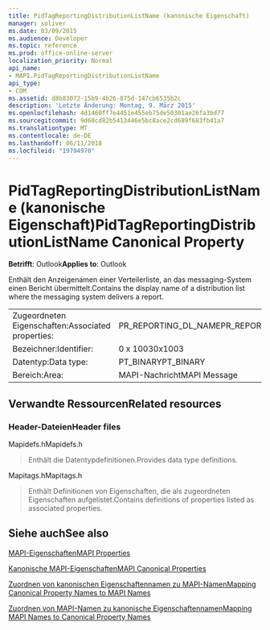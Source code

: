 ```yaml
---
title: PidTagReportingDistributionListName (kanonische Eigenschaft)
manager: soliver
ms.date: 03/09/2015
ms.audience: Developer
ms.topic: reference
ms.prod: office-online-server
localization_priority: Normal
api_name:
- MAPI.PidTagReportingDistributionListName
api_type:
- COM
ms.assetid: d8b83072-15b9-4b26-875d-147cb6535b2c
description: 'Letzte Änderung: Montag, 9. März 2015'
ms.openlocfilehash: 4d1460ff7e4451e455eb75de50301ae26fa3bd77
ms.sourcegitcommit: 9d60cd82b5413446e5bc8ace2cd689f683fb41a7
ms.translationtype: MT
ms.contentlocale: de-DE
ms.lasthandoff: 06/11/2018
ms.locfileid: "19794970"
---
```

# <a name="pidtagreportingdistributionlistname-canonical-property"></a><span data-ttu-id="c5db9-103">PidTagReportingDistributionListName (kanonische Eigenschaft)</span><span class="sxs-lookup"><span data-stu-id="c5db9-103">PidTagReportingDistributionListName Canonical Property</span></span>

  
  
<span data-ttu-id="c5db9-104">**Betrifft**: Outlook</span><span class="sxs-lookup"><span data-stu-id="c5db9-104">**Applies to**: Outlook</span></span> 
  
<span data-ttu-id="c5db9-105">Enthält den Anzeigenamen einer Verteilerliste, an das messaging-System einen Bericht übermittelt.</span><span class="sxs-lookup"><span data-stu-id="c5db9-105">Contains the display name of a distribution list where the messaging system delivers a report.</span></span>
  
|||
|:-----|:-----|
|<span data-ttu-id="c5db9-106">Zugeordneten Eigenschaften:</span><span class="sxs-lookup"><span data-stu-id="c5db9-106">Associated properties:</span></span>  <br/> |<span data-ttu-id="c5db9-107">PR_REPORTING_DL_NAME</span><span class="sxs-lookup"><span data-stu-id="c5db9-107">PR_REPORTING_DL_NAME</span></span>  <br/> |
|<span data-ttu-id="c5db9-108">Bezeichner:</span><span class="sxs-lookup"><span data-stu-id="c5db9-108">Identifier:</span></span>  <br/> |<span data-ttu-id="c5db9-109">0 x 1003</span><span class="sxs-lookup"><span data-stu-id="c5db9-109">0x1003</span></span>  <br/> |
|<span data-ttu-id="c5db9-110">Datentyp:</span><span class="sxs-lookup"><span data-stu-id="c5db9-110">Data type:</span></span>  <br/> |<span data-ttu-id="c5db9-111">PT_BINARY</span><span class="sxs-lookup"><span data-stu-id="c5db9-111">PT_BINARY</span></span>  <br/> |
|<span data-ttu-id="c5db9-112">Bereich:</span><span class="sxs-lookup"><span data-stu-id="c5db9-112">Area:</span></span>  <br/> |<span data-ttu-id="c5db9-113">MAPI-Nachricht</span><span class="sxs-lookup"><span data-stu-id="c5db9-113">MAPI Message</span></span>  <br/> |
   
## <a name="related-resources"></a><span data-ttu-id="c5db9-114">Verwandte Ressourcen</span><span class="sxs-lookup"><span data-stu-id="c5db9-114">Related resources</span></span>

### <a name="header-files"></a><span data-ttu-id="c5db9-115">Header-Dateien</span><span class="sxs-lookup"><span data-stu-id="c5db9-115">Header files</span></span>

<span data-ttu-id="c5db9-116">Mapidefs.h</span><span class="sxs-lookup"><span data-stu-id="c5db9-116">Mapidefs.h</span></span>
  
> <span data-ttu-id="c5db9-117">Enthält die Datentypdefinitionen.</span><span class="sxs-lookup"><span data-stu-id="c5db9-117">Provides data type definitions.</span></span>
    
<span data-ttu-id="c5db9-118">Mapitags.h</span><span class="sxs-lookup"><span data-stu-id="c5db9-118">Mapitags.h</span></span>
  
> <span data-ttu-id="c5db9-119">Enthält Definitionen von Eigenschaften, die als zugeordneten Eigenschaften aufgelistet.</span><span class="sxs-lookup"><span data-stu-id="c5db9-119">Contains definitions of properties listed as associated properties.</span></span>
    
## <a name="see-also"></a><span data-ttu-id="c5db9-120">Siehe auch</span><span class="sxs-lookup"><span data-stu-id="c5db9-120">See also</span></span>



[<span data-ttu-id="c5db9-121">MAPI-Eigenschaften</span><span class="sxs-lookup"><span data-stu-id="c5db9-121">MAPI Properties</span></span>](mapi-properties.md)
  
[<span data-ttu-id="c5db9-122">Kanonische MAPI-Eigenschaften</span><span class="sxs-lookup"><span data-stu-id="c5db9-122">MAPI Canonical Properties</span></span>](mapi-canonical-properties.md)
  
[<span data-ttu-id="c5db9-123">Zuordnen von kanonischen Eigenschaftennamen zu MAPI-Namen</span><span class="sxs-lookup"><span data-stu-id="c5db9-123">Mapping Canonical Property Names to MAPI Names</span></span>](mapping-canonical-property-names-to-mapi-names.md)
  
[<span data-ttu-id="c5db9-124">Zuordnen von MAPI-Namen zu kanonische Eigenschaftennamen</span><span class="sxs-lookup"><span data-stu-id="c5db9-124">Mapping MAPI Names to Canonical Property Names</span></span>](mapping-mapi-names-to-canonical-property-names.md)

